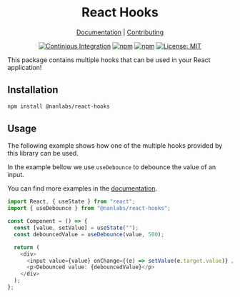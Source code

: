 <!--lint disable double-link awesome-heading awesome-git-repo-age awesome-toc-->

<div align="center">
<h1>React Hooks</h1>

[Documentation][docs] |
[Contributing][contributing]

</div>
<div align="center">

[![Continious Integration][cibadge]][ciurl]
[![npm][npmversion]][npmurl]
[![npm][npmdownloads]][npmurl]
[![License: MIT][licensebadge]][licenseurl]

</div>

This package contains multiple hooks that can be used in your React application!

## Installation

```bash
npm install @nanlabs/react-hooks
```

## Usage

The following example shows how one of the multiple hooks provided by this library can be used.

In the example bellow we use `useDebounce` to debounce the value of an input.

You can find more examples in the [documentation][docs].

```ts
import React, { useState } from "react";
import { useDebounce } from "@nanlabs/react-hooks";

const Component = () => {
  const [value, setValue] = useState("");
  const debouncedValue = useDebounce(value, 500);

  return (
    <div>
      <input value={value} onChange={(e) => setValue(e.target.value)} />
      <p>Debounced value: {debouncedValue}</p>
    </div>
  );
};
```

[docs]: https://nanlabs.github.io/nancy.js/
[contributing]: https://github.com/nanlabs/nancy.js/blob/main/CONTRIBUTING.md
[cibadge]: https://github.com/nanlabs/nancy.js/actions/workflows/ci.yml/badge.svg
[npmversion]: https://img.shields.io/npm/v/@nanlabs/react-hooks.svg?maxAge=2592000?style=plastic
[npmdownloads]: https://img.shields.io/npm/dm/@nanlabs/react-hooks.svg?maxAge=2592000?style=plastic
[licensebadge]: https://img.shields.io/badge/License-MIT-blue.svg
[ciurl]: https://github.com/nanlabs/nancy.js/actions/workflows/ci.yml
[npmurl]: https://www.npmjs.com/package/@nanlabs/react-hooks
[licenseurl]: https://github.com/nanlabs/nancy.js/blob/main/LICENSE
